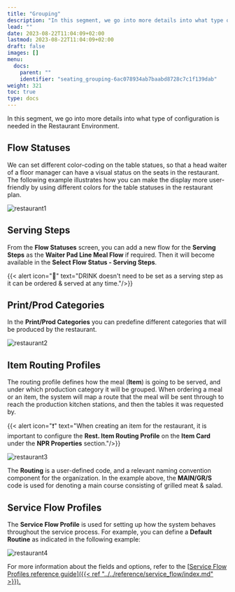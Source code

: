 ```yaml
---
title: "Grouping"
description: "In this segment, we go into more details into what type of configuration is needed in the Restaurant Environment."
lead: ""
date: 2023-08-22T11:04:09+02:00
lastmod: 2023-08-22T11:04:09+02:00
draft: false
images: []
menu:
  docs:
    parent: ""
    identifier: "seating_grouping-6ac078934ab7baabd8728c7c1f139dab"
weight: 321
toc: true
type: docs
---
```

In this segment, we go into more details into what type of configuration is needed in the Restaurant Environment. 

## Flow Statuses

We can set different color-coding on the table statues, so that a head waiter of a floor manager can have a visual status on the seats in the restaurant. The following example illustrates how you can make the display more user-friendly by using different colors for the table statuses in the restaurant plan.

![restaurant1](restaurant1.PNG)

## Serving Steps

From the **Flow Statuses** screen, you can add a new flow for the **Serving Steps** as the **Waiter Pad Line Meal Flow** if required. Then it will become available in the **Select Flow Status - Serving Steps**.

{{< alert icon="📝" text="DRINK doesn't need to be set as a serving step as it can be ordered & served at any time."/>}}

## Print/Prod Categories

In the **Print/Prod Categories** you can predefine different categories that will be produced by the restaurant.

![restaurant2](restaurant2.PNG)

## Item Routing Profiles

The routing profile defines how the meal (**Item**) is going to be served, and under which production category it will be grouped. When ordering a meal or an item, the system will map a route that the meal will be sent through to reach the production kitchen stations, and then the tables it was requested by.

{{< alert icon="❗" text="When creating an item for the restaurant, it is important to configure the <b>Rest. Item Routing Profile</b> on the <b>Item Card</b> under the <b>NPR Properties</b> section."/>}}

![restaurant3](restaurant3.PNG)

The **Routing** is a user-defined code, and a relevant naming convention component for the organization. In the example above, the **MAIN/GR/S** code is used for denoting a main course consisting of grilled meat & salad. 

## Service Flow Profiles

The **Service Flow Profile** is used for setting up how the system behaves throughout the service process. For example, you can define a **Default Routine** as indicated in the following example:

![restaurant4](restaurant4.PNG)

For more information about the fields and options, refer to the [<ins>Service Flow Profiles reference guide<ins>]({{< ref "../../reference/service_flow/index.md" >}}).